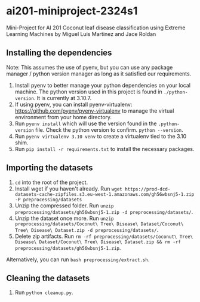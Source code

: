 # ai201-miniproject-2324s1
Mini-Project for AI 201
Coconut leaf disease classification using Extreme Learning Machines
by Miguel Luis Martinez and Jace Roldan

## Installing the dependencies

Note: This assumes the use of pyenv, but you can use any package manager / python version manager as long as it satisfied our requirements.

1. Install pyenv to better manage your python dependencies on your local machine. The python version used in this project is found in `./python-version`. It is currently at 3.10.7.
2. If using pyenv, you can install pyenv-virtualenv: https://github.com/pyenv/pyenv-virtualenv to manage the virtual environment from your home directory.
3. Run `pyenv install` which will use the version found in the `.python-version` file. Check the python version to confirm. `python --version`.
4. Run `pyenv virtualenv 3.10 venv` to create a virtualenv tied to the 3.10 shim.
5. Run `pip install -r requirements.txt` to install the necessary packages.



## Importing the datasets

1. `cd` into the root of the project.
2. Install wget if you haven't already. Run `wget https://prod-dcd-datasets-cache-zipfiles.s3.eu-west-1.amazonaws.com/gh56wbsnj5-1.zip -P preprocessing/datasets`
3. Unzip the compressed folder. Run `unzip preprocessing/datasets/gh56wbsnj5-1.zip -d preprocessing/datasets/`.
4. Unzip the dataset once more. Run `unzip preprocessing/datasets/Coconut\ Tree\ Disease\ Dataset/Coconut\ Tree\ Disease\ Dataset.zip -d preprocessing/datasets/`.
5. Delete zip artifacts. Run `rm -rf preprocessing/datasets/Coconut\ Tree\ Disease\ Dataset/Coconut\ Tree\ Disease\ Dataset.zip && rm -rf preprocessing/datasets/gh56wbsnj5-1.zip`. 

Alternatively, you can run `bash preprocessing/extract.sh`.

## Cleaning the datasets

1. Run `python cleanup.py`.
